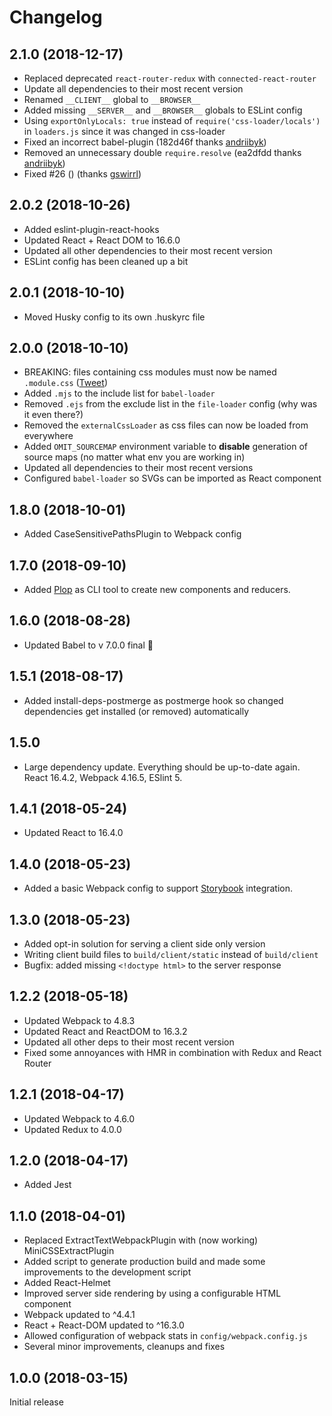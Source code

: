 # Changelog

## 2.1.0 (2018-12-17)

-   Replaced deprecated `react-router-redux` with `connected-react-router`
-   Update all dependencies to their most recent version
-   Renamed `__CLIENT__` global to `__BROWSER__`
-   Added missing `__SERVER__` and `__BROWSER__` globals to ESLint config
-   Using `exportOnlyLocals: true` instead of `require('css-loader/locals')` in `loaders.js` since it was changed in css-loader
-   Fixed an incorrect babel-plugin (182d46f thanks [andriibyk](https://github.com/andriibyk))
-   Removed an unnecessary double `require.resolve` (ea2dfdd thanks [andriibyk](https://github.com/andriibyk))
-   Fixed #26 () (thanks [gswirrl](https://github.com/gswirrl))

## 2.0.2 (2018-10-26)

-   Added eslint-plugin-react-hooks
-   Updated React + React DOM to 16.6.0
-   Updated all other dependencies to their most recent version
-   ESLint config has been cleaned up a bit

## 2.0.1 (2018-10-10)

-   Moved Husky config to its own .huskyrc file

## 2.0.0 (2018-10-10)

-   BREAKING: files containing css modules must now be named `.module.css` ([Tweet](https://twitter.com/ManuelBieh/status/1048186009178050560))
-   Added `.mjs` to the include list for `babel-loader`
-   Removed `.ejs` from the exclude list in the `file-loader` config (why was it even there?)
-   Removed the `externalCssLoader` as css files can now be loaded from everywhere
-   Added `OMIT_SOURCEMAP` environment variable to **disable** generation of source maps (no matter what env you are working in)
-   Updated all dependencies to their most recent versions
-   Configured `babel-loader` so SVGs can be imported as React component

## 1.8.0 (2018-10-01)

-   Added CaseSensitivePathsPlugin to Webpack config

## 1.7.0 (2018-09-10)

-   Added [Plop](https://plopjs.com/) as CLI tool to create new components and reducers.

## 1.6.0 (2018-08-28)

-   Updated Babel to v 7.0.0 final 🎉

## 1.5.1 (2018-08-17)

-   Added install-deps-postmerge as postmerge hook so changed dependencies get installed (or removed) automatically

## 1.5.0

-   Large dependency update. Everything should be up-to-date again. React 16.4.2, Webpack 4.16.5, ESlint 5.

## 1.4.1 (2018-05-24)

-   Updated React to 16.4.0

## 1.4.0 (2018-05-23)

-   Added a basic Webpack config to support [Storybook](https://storybook.js.org/) integration.

## 1.3.0 (2018-05-23)

-   Added opt-in solution for serving a client side only version
-   Writing client build files to `build/client/static` instead of `build/client`
-   Bugfix: added missing `<!doctype html>` to the server response

## 1.2.2 (2018-05-18)

-   Updated Webpack to 4.8.3
-   Updated React and ReactDOM to 16.3.2
-   Updated all other deps to their most recent version
-   Fixed some annoyances with HMR in combination with Redux and React Router

## 1.2.1 (2018-04-17)

-   Updated Webpack to 4.6.0
-   Updated Redux to 4.0.0

## 1.2.0 (2018-04-17)

-   Added Jest

## 1.1.0 (2018-04-01)

-   Replaced ExtractTextWebpackPlugin with (now working) MiniCSSExtractPlugin
-   Added script to generate production build and made some improvements to the development script
-   Added React-Helmet
-   Improved server side rendering by using a configurable HTML component
-   Webpack updated to ^4.4.1
-   React + React-DOM updated to ^16.3.0
-   Allowed configuration of webpack stats in `config/webpack.config.js`
-   Several minor improvements, cleanups and fixes

## 1.0.0 (2018-03-15)

Initial release
